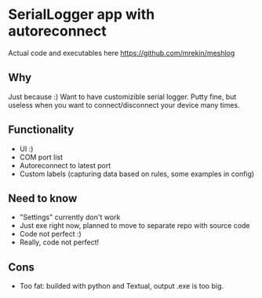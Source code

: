 # SerialLogger app with autoreconnect

Actual code and executables here
https://github.com/mrekin/meshlog

## Why
Just because :) 
Want to have customizible serial logger. Putty fine, but useless when you want to connect/disconnect your device many times.

## Functionality
* UI :)
* COM port list
* Autoreconnect to latest port
* Custom labels (capturing data based on rules, some examples in config)

## Need to know
* "Settings" currently don't work
* Just exe right now, planned to move to separate repo with source code
* Code not perfect :)
* Really, code not perfect!


## Cons
* Too fat: builded with python and Textual, output .exe is too big.
